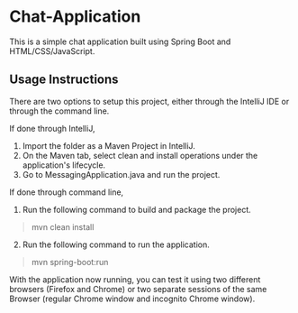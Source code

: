 # Chat-Application
This is a simple chat application built using Spring Boot and HTML/CSS/JavaScript.

## Usage Instructions
There are two options to setup this project, either through the IntelliJ IDE or through the command line.

If done through IntelliJ,
1. Import the folder as a Maven Project in IntelliJ.
2. On the Maven tab, select clean and install operations under the application's lifecycle.
3. Go to MessagingApplication.java and run the project.

If done through command line,
1. Run the following command to build and package the project.
> mvn clean install
2. Run the following command to run the application.
> mvn spring-boot:run

With the application now running, you can test it using two different browsers (Firefox and Chrome) or two separate sessions of the same Browser (regular Chrome window and incognito Chrome window).
